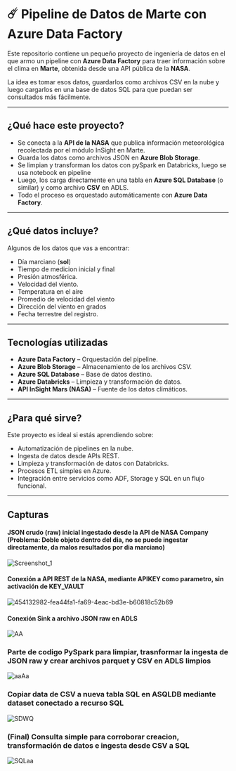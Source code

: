 # ☄️ Pipeline de Datos de Marte con Azure Data Factory

Este repositorio contiene un pequeño proyecto de ingeniería de datos en el que armo un pipeline con **Azure Data Factory** para traer información sobre el clima en **Marte**, obtenida desde una API pública de la **NASA**.

La idea es tomar esos datos, guardarlos como archivos CSV en la nube y luego cargarlos en una base de datos SQL para que puedan ser consultados más fácilmente.

---

## ¿Qué hace este proyecto?

- Se conecta a la **API de la NASA** que publica información meteorológica recolectada por el módulo InSight en Marte.
- Guarda los datos como archivos JSON en **Azure Blob Storage**.
- Se limpian y transforman los datos con pySpark en Databricks, luego se usa notebook en pipeline
- Luego, los carga directamente en una tabla en **Azure SQL Database** (o similar) y como archivo **CSV** en ADLS.
- Todo el proceso es orquestado automáticamente con **Azure Data Factory**.

---

##  ¿Qué datos incluye?

Algunos de los datos que vas a encontrar:
- Día marciano (**sol**)
- Tiempo de medicion inicial y final
- Presión atmosférica.
- Velocidad del viento.
- Temperatura en el aire
- Promedio de velocidad del viento
- Dirección del viento en grados
- Fecha terrestre del registro.

---

##  Tecnologías utilizadas

- **Azure Data Factory** – Orquestación del pipeline.
- **Azure Blob Storage** – Almacenamiento de los archivos CSV.
- **Azure SQL Database** – Base de datos destino.
- **Azure Databricks** – Limpieza y transformación de datos.
- **API InSight Mars (NASA)** – Fuente de los datos climáticos.

---

##  ¿Para qué sirve?

Este proyecto es ideal si estás aprendiendo sobre:
- Automatización de pipelines en la nube.
- Ingesta de datos desde APIs REST.
- Limpieza y transformación de datos con Databricks.
- Procesos ETL simples en Azure.
- Integración entre servicios como ADF, Storage y SQL en un flujo funcional.

---

## Capturas

#### JSON crudo (raw) inicial ingestado desde la API de NASA Company (Problema: Doble objeto dentro del dia, no se puede ingestar directamente, da malos resultados por dia marciano)
![Screenshot_1](https://github.com/user-attachments/assets/bb48f852-47db-44ed-b4c1-09ba526f1789)

#### Conexión a API REST de la NASA, mediante APIKEY como parametro, sin activación de KEY_VAULT
![454132982-fea44fa1-fa69-4eac-bd3e-b60818c52b69](https://github.com/user-attachments/assets/df5240f2-87f3-4b4a-bbb5-b030d530db58)

#### Conexión Sink a archivo JSON raw en ADLS 
![AA](https://github.com/user-attachments/assets/b5615ecc-15b8-4c25-8922-b9ac5847691c)

### Parte de codigo PySpark para limpiar, trasnformar la ingesta de JSON raw y crear archivos parquet y CSV en ADLS limpios
![aaAa](https://github.com/user-attachments/assets/29b517c9-59c1-462d-aa6b-8c7c49d7c744)

### Copiar data de CSV a nueva tabla SQL en ASQLDB mediante dataset conectado a recurso SQL
![SDWQ](https://github.com/user-attachments/assets/f06528b3-beac-4018-9346-ae9855b128d4)

### (Final) Consulta simple para corroborar creacion, transformación de datos e ingesta desde CSV a SQL
![SQLaa](https://github.com/user-attachments/assets/d0c6686b-9a5d-4260-9837-8b6782ce6143)








